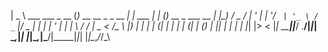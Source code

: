 |  _ \ ___  ___ _ __ (_)_ __ __ _ _ __   __| | ___ | |   (_)_ __  _   ___  __
| |_) / _ \/ __| '_ \| | '__/ _` | '_ \ / _` |/ _ \| |   | | '_ \| | | \ \/ /
|  _ <  __/\__ \ |_) | | | | (_| | | | | (_| | (_) | |___| | | | | |_| |>  < 
|_| \_\___||___/ .__/|_|_|  \__,_|_| |_|\__,_|\___/|_____|_|_| |_|\__,_/_/\_\
